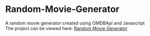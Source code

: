 # Random-Movie-Generator

A random movie generator created using OMDBApi and Javascript <br>
The project can be viewed here: [Random Movie Generator](http://lazar-ristic.info/01/Movie-Generator/)